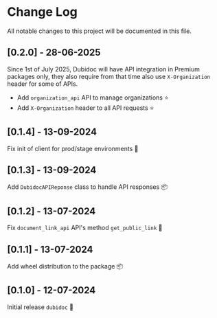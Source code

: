 # Change Log
All notable changes to this project will be documented in this file.


## [0.2.0] - 28-06-2025

Since 1st of July 2025, Dubidoc will have API integration in Premium packages only,
they also require from that time also use `X-Organization` header for some of APIs.

* Add `organization_api` API to manage organizations ⭐
* Add `X-Organization` header to all API requests ⭐

## [0.1.4] - 13-09-2024

Fix init of client for prod/stage environments 🐛

## [0.1.3] - 13-09-2024

Add `DubidocAPIReponse` class to handle API responses 📦

## [0.1.2] - 13-07-2024

Fix `document_link_api` API's method `get_public_link` 🐛

## [0.1.1] - 13-07-2024

Add wheel distribution to the package 📦


## [0.1.0] - 12-07-2024

Initial release `dubidoc` 🎉
